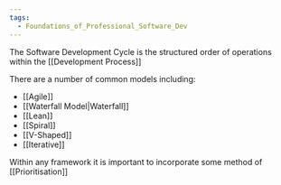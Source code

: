 ```yaml
---
tags:
  - Foundations_of_Professional_Software_Dev
---
```

The Software Development Cycle is the structured order of operations within the [[Development Process]]

There are a number of common models including:
- [[Agile]]
- [[Waterfall Model|Waterfall]]
- [[Lean]]
- [[Spiral]]
- [[V-Shaped]]
- [[Iterative]]

Within any framework it is important to incorporate some method of [[Prioritisation]]